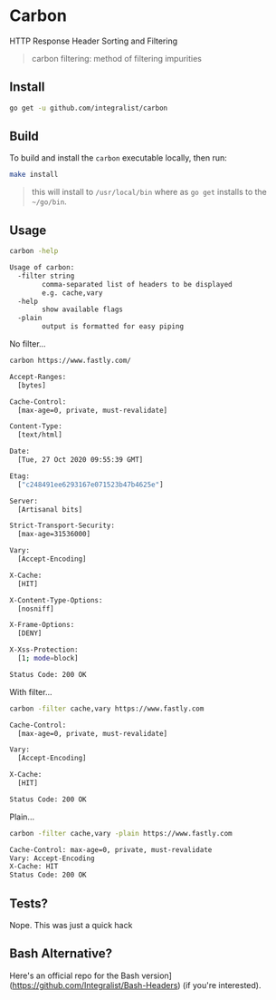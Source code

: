 # Carbon

HTTP Response Header Sorting and Filtering

> carbon filtering: method of filtering impurities

## Install

```bash
go get -u github.com/integralist/carbon
```

## Build

To build and install the `carbon` executable locally, then run:

```bash
make install
```

> this will install to `/usr/local/bin` where as `go get` installs to the `~/go/bin`.

## Usage

```bash
carbon -help

Usage of carbon:
  -filter string
        comma-separated list of headers to be displayed
        e.g. cache,vary
  -help
        show available flags
  -plain
    	output is formatted for easy piping
```

No filter...

```bash
carbon https://www.fastly.com/

Accept-Ranges:
  [bytes]

Cache-Control:
  [max-age=0, private, must-revalidate]

Content-Type:
  [text/html]

Date:
  [Tue, 27 Oct 2020 09:55:39 GMT]

Etag:
  ["c248491ee6293167e071523b47b4625e"]

Server:
  [Artisanal bits]

Strict-Transport-Security:
  [max-age=31536000]

Vary:
  [Accept-Encoding]

X-Cache:
  [HIT]

X-Content-Type-Options:
  [nosniff]

X-Frame-Options:
  [DENY]

X-Xss-Protection:
  [1; mode=block]

Status Code: 200 OK
```

With filter...

```bash
carbon -filter cache,vary https://www.fastly.com

Cache-Control:
  [max-age=0, private, must-revalidate]

Vary:
  [Accept-Encoding]

X-Cache:
  [HIT]

Status Code: 200 OK
```

Plain...

```bash
carbon -filter cache,vary -plain https://www.fastly.com

Cache-Control: max-age=0, private, must-revalidate
Vary: Accept-Encoding
X-Cache: HIT
Status Code: 200 OK
```

## Tests?

Nope. This was just a quick hack

## Bash Alternative?

Here's an official repo for the Bash version](https://github.com/Integralist/Bash-Headers) (if you're interested).
